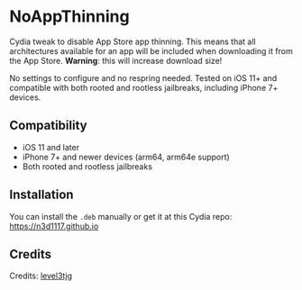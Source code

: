 # NoAppThinning
Cydia tweak to disable App Store app thinning. This means that all architectures available for an app will be included when downloading it from the App Store. <strong>Warning</strong>: this will increase download size!

No settings to configure and no respring needed. Tested on iOS 11+ and compatible with both rooted and rootless jailbreaks, including iPhone 7+ devices.

## Compatibility
- iOS 11 and later
- iPhone 7+ and newer devices (arm64, arm64e support)
- Both rooted and rootless jailbreaks

## Installation
You can install the `.deb` manually or get it at this Cydia repo: https://n3d1117.github.io

## Credits
Credits: [level3tjg](https://twitter.com/level3tjg)
